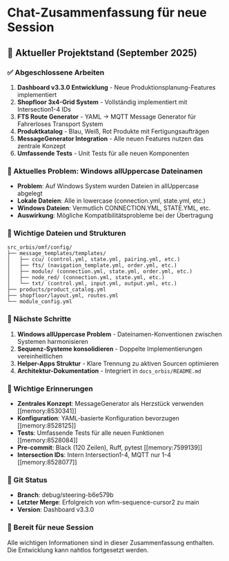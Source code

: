 # Chat-Zusammenfassung für neue Session

## 🎯 Aktueller Projektstand (September 2025)

### ✅ Abgeschlossene Arbeiten
1. **Dashboard v3.3.0 Entwicklung** - Neue Produktionsplanung-Features implementiert
2. **Shopfloor 3x4-Grid System** - Vollständig implementiert mit Intersection1-4 IDs
3. **FTS Route Generator** - YAML → MQTT Message Generator für Fahrerloses Transport System
4. **Produktkatalog** - Blau, Weiß, Rot Produkte mit Fertigungsaufträgen
5. **MessageGenerator Integration** - Alle neuen Features nutzen das zentrale Konzept
6. **Umfassende Tests** - Unit Tests für alle neuen Komponenten

### 🔧 Aktuelles Problem: Windows allUppercase Dateinamen
- **Problem**: Auf Windows System wurden Dateien in allUppercase abgelegt
- **Lokale Dateien**: Alle in lowercase (connection.yml, state.yml, etc.)
- **Windows Dateien**: Vermutlich CONNECTION.YML, STATE.YML, etc.
- **Auswirkung**: Mögliche Kompatibilitätsprobleme bei der Übertragung

### 📁 Wichtige Dateien und Strukturen
```
src_orbis/omf/config/
├── message_templates/templates/
│   ├── ccu/ (control.yml, state.yml, pairing.yml, etc.)
│   ├── fts/ (navigation_template.yml, order.yml, etc.)
│   ├── module/ (connection.yml, state.yml, order.yml, etc.)
│   ├── node_red/ (connection.yml, state.yml, etc.)
│   └── txt/ (control.yml, input.yml, output.yml, etc.)
├── products/product_catalog.yml
├── shopfloor/layout.yml, routes.yml
└── module_config.yml
```

### 🎯 Nächste Schritte
1. **Windows allUppercase Problem** - Dateinamen-Konventionen zwischen Systemen harmonisieren
2. **Sequenz-Systeme konsolidieren** - Doppelte Implementierungen vereinheitlichen
3. **Helper-Apps Struktur** - Klare Trennung zu aktiven Sourcen optimieren
4. **Architektur-Dokumentation** - Integriert in `docs_orbis/README.md`

### 💾 Wichtige Erinnerungen
- **Zentrales Konzept**: MessageGenerator als Herzstück verwenden [[memory:8530341]]
- **Konfiguration**: YAML-basierte Konfiguration bevorzugen [[memory:8528125]]
- **Tests**: Umfassende Tests für alle neuen Funktionen [[memory:8528084]]
- **Pre-commit**: Black (120 Zeilen), Ruff, pytest [[memory:7599139]]
- **Intersection IDs**: Intern Intersection1-4, MQTT nur 1-4 [[memory:8528077]]

### 🔄 Git Status
- **Branch**: debug/steering-b6e579b
- **Letzter Merge**: Erfolgreich von wfm-sequence-cursor2 zu main
- **Version**: Dashboard v3.3.0

### 🚀 Bereit für neue Session
Alle wichtigen Informationen sind in dieser Zusammenfassung enthalten. Die Entwicklung kann nahtlos fortgesetzt werden.
